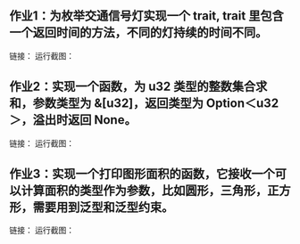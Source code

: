 ## 作业1：为枚举交通信号灯实现一个 trait, trait 里包含一个返回时间的方法，不同的灯持续的时间不同。
链接：
运行截图：


## 作业2：实现一个函数，为 u32 类型的整数集合求和，参数类型为 &[u32]，返回类型为 Option＜u32＞，溢出时返回 None。
链接：
运行截图：

## 作业3：实现一个打印图形面积的函数，它接收一个可以计算面积的类型作为参数，比如圆形，三角形，正方形，需要用到泛型和泛型约束。
链接：
运行截图：




